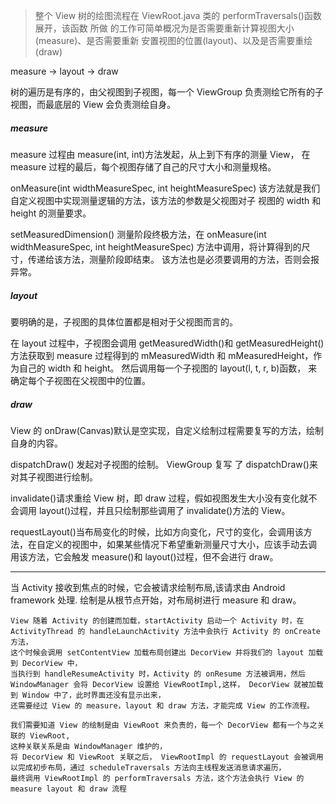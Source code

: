 > 整个 View 树的绘图流程在 ViewRoot.java 类的 performTraversals()函数展开，该函数 所做 的工作可简单概况为是否需要重新计算视图大小(measure)、是否需要重新 安置视图的位置(layout)、以及是否需要重绘(draw)

measure -> layout -> draw

树的遍历是有序的，由父视图到子视图，每一个 ViewGroup 负责测绘它所有的子视图，而最底层的 View 会负责测绘自身。

##### measure
measure 过程由 measure(int, int)方法发起，从上到下有序的测量 View，
在measure 过程的最后，每个视图存储了自己的尺寸大小和测量规格。

onMeasure(int widthMeasureSpec, int heightMeasureSpec)
该方法就是我们自定义视图中实现测量逻辑的方法，该方法的参数是父视图对子 视图的 width 和 height 的测量要求。

setMeasuredDimension()
测量阶段终极方法，在 onMeasure(int widthMeasureSpec, int heightMeasureSpec) 方法中调用，将计算得到的尺寸，传递给该方法，测量阶段即结束。
该方法也是必须要调用的方法，否则会报异常。

##### layout
要明确的是，子视图的具体位置都是相对于父视图而言的。

在 layout 过程中，子视图会调用 getMeasuredWidth()和 getMeasuredHeight()
方法获取到 measure 过程得到的 mMeasuredWidth 和 mMeasuredHeight，作为自己的 width 和 height。
然后调用每一个子视图的 layout(l, t, r, b)函数， 来确定每个子视图在父视图中的位置。

##### draw

View 的 onDraw(Canvas)默认是空实现，自定义绘制过程需要复写的方法，绘制自身的内容。

dispatchDraw() 发起对子视图的绘制。
ViewGroup 复写 了 dispatchDraw()来对其子视图进行绘制。

invalidate()请求重绘 View 树，即 draw 过程，假如视图发生大小没有变化就不会调用 layout()过程，并且只绘制那些调用了 invalidate()方法的 View。

requestLayout()当布局变化的时候，比如方向变化，尺寸的变化，会调用该方 法，在自定义的视图中，如果某些情况下希望重新测量尺寸大小，应该手动去调 用该方法，它会触发 measure()和 layout()过程，但不会进行 draw。

----

当 Activity 接收到焦点的时候，它会被请求绘制布局,该请求由 Android framework 处理.
绘制是从根节点开始，对布局树进行 measure 和 draw。
```
View 随着 Activity 的创建而加载，startActivity 启动一个 Activity 时，在 ActivityThread 的 handleLaunchActivity 方法中会执行 Activity 的 onCreate 方法，
这个时候会调用 setContentView 加载布局创建出 DecorView 并将我们的 layout 加载到 DecorView 中，
当执行到 handleResumeActivity 时，Activity 的 onResume 方法被调用，然后 WindowManager 会将 DecorView 设置给 ViewRootImpl,这样， DecorView 就被加载到 Window 中了，此时界面还没有显示出来，
还需要经过 View 的 measure，layout 和 draw 方法，才能完成 View 的工作流程。

我们需要知道 View 的绘制是由 ViewRoot 来负责的，每一个 DecorView 都有一个与之关联的 ViewRoot, 
这种关联关系是由 WindowManager 维护的，
将 DecorView 和 ViewRoot 关联之后， ViewRootImpl 的 requestLayout 会被调用以完成初步布局，通过 scheduleTraversals 方法向主线程发送消息请求遍历，
最终调用 ViewRootImpl 的 performTraversals 方法，这个方法会执行 View 的 measure layout 和 draw 流程
```
